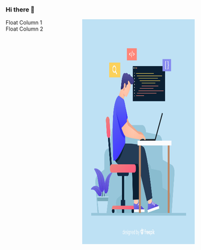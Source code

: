 ### Hi there 👋




  <img src="/2842579.jpg" align="right"  height="600px" width="300px">

<div class="float-container">

  <div class="float-child">
    <div class="green">Float Column 1</div>
  </div>
  
  <div class="float-child">
    <div class="blue">Float Column 2</div>
  </div>
  
</div>
